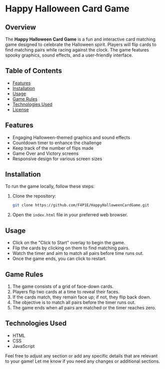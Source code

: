 # Happy Halloween Card Game

## Overview

The **Happy Halloween Card Game** is a fun and interactive card matching game designed to celebrate the Halloween spirit. Players will flip cards to find matching pairs while racing against the clock. The game features spooky graphics, sound effects, and a user-friendly interface.

## Table of Contents

- [Features](#features)
- [Installation](#installation)
- [Usage](#usage)
- [Game Rules](#game-rules)
- [Technologies Used](#technologies-used)
- [License](#license)

## Features

- Engaging Halloween-themed graphics and sound effects
- Countdown timer to enhance the challenge
- Keep track of the number of flips made
- Game Over and Victory screens
- Responsive design for various screen sizes

## Installation

To run the game locally, follow these steps:

1. Clone the repository:

   ```bash
   git clone https://github.com/F4P1E/HappyHalloweenCardGame.git
   ```
2. Open the `index.html` file in your preferred web browser.

## Usage

- Click on the "Click to Start" overlay to begin the game.
- Flip the cards by clicking on them to find matching pairs.
- Watch the timer and aim to match all pairs before time runs out.
- Once the game ends, you can click to restart.

## Game Rules

1. The game consists of a grid of face-down cards.
2. Players flip two cards at a time to reveal their faces.
3. If the cards match, they remain face up; if not, they flip back down.
4. The objective is to match all pairs before the timer runs out.
5. The game ends when all pairs are matched or the timer reaches zero.

## Technologies Used

- HTML
- CSS
- JavaScript

Feel free to adjust any section or add any specific details that are relevant to your game! Let me know if you need any changes or additional sections.
